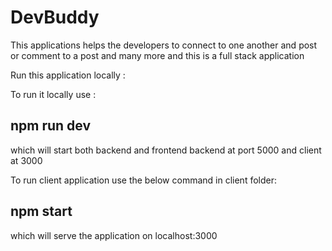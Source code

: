 # DevBuddy

  This applications helps the developers to connect to one another and post or comment to a post and many more and this is a full stack application

  Run this application locally : 
  
  To run it locally use : 
  
   ## npm run dev 
   
  which will start both backend and frontend backend at port 5000 and client at 3000

  To run client application use the below command in client folder:

  ## npm start 
  
  which will serve the application on localhost:3000
  
  
